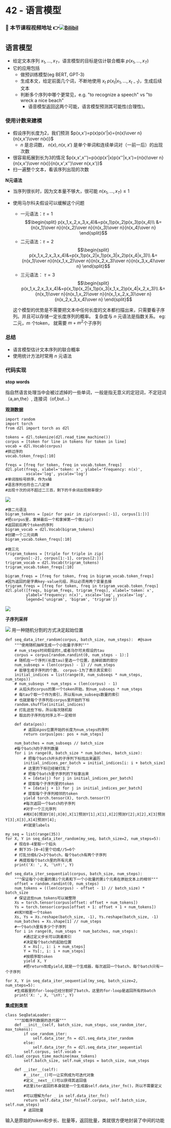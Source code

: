 # 42 - 语言模型

### 🎦 本节课程视频地址 👉[![Bilibil](https://i1.hdslb.com/bfs/archive/7831a88cef7a4f169648bd21e8b1cb7fe0ca104d.jpg@640w_400h_100Q_1c.webp)](https://www.bilibili.com/video/BV1ZX4y1F7K3)
## 语言模型

- 给定文本序列 $x_1,...,x_T$，语言模型的目标是估计联合概率 $p(x_1,...,x_T)$
- 它的应用包括
  - 做预训练模型(eg BERT, GPT-3)
  - 生成本文，给定前面几个词，不断地使用 $x_t~p(x_t|x_1,...,x_{t-1})$，生成后续文本
  - 判断多个序列中哪个更常见，e.g. "to recognize a speech" vs "to wreck a nice beach"   
    - 语音模型返回这两个可能，语言模型预测其可能性(合理性)。

### 使用计数来建模
- 假设序列长度为2，我们预测
$p(x,x')=p(x)p(x'|x)={n(x)\over n}{n(x,x')\over n(x)}$
  - $n$ 是总词数， $n(x),n(x,x')$ 是单个单词和连续单词对（一前一后）的出现次数
- 很容易拓展到长为3的情况
$p(x,x',x'')=p(x)p(x'|x)p(x''|x,x')={n(x)\over n}{n(x,x')\over n(x)}{n(x,x',x'')\over n(x,x')}$
- 扫一遍整个文本，看该序列出现的次数

**N元语法**

- 当序列很长时，因为文本量不够大，很可能 $n(x_1,...,x_T)\le1$
- 使用马尔科夫假设可以缓解这个问题
  - 一元语法：$\tau=1$
  $$\begin{split}
  p(x_1,x_2,x_3,x_4)&=p(x_1)p(x_2)p(x_3)p(x_4)\\
  &={n(x_1)\over n}{n(x_2)\over n}{n(x_3)\over n}{n(x_4)\over n}
  \end{split}$$
  - 二元语法：$\tau=2$
  $$\begin{split}
  p(x_1,x_2,x_3,x_4)&=p(x_1)p(x_2|x_1)p(x_3|x_2)p(x_4|x_3)\\
  &={n(x_1)\over n}{n(x_1,x_2)\over n}{n(x_2,x_3)\over n}{n(x_3,x_4)\over n}
  \end{split}$$
  - 三元语法： $\tau=3$
  $$\begin{split}
  p(x_1,x_2,x_3,x_4)&=p(x_1)p(x_2|x_1)p(x_3|x_1,x_2)p(x_4|x_2,x_3)\\
  &={n(x_1)\over n}{n(x_1,x_2)\over n}{n(x_1,x_2,x_3)\over n}{n(x_2,x_3,x_4)\over n}
  \end{split}$$

  这个模型的优势是不需要把文本中任何长度的文本都扫描出来，只需要看子序列。并且可以存储一定长度序列的概率。
  复杂度与 $n$ 元语法是指数关系。
  eg: 二元，$m$ 个token， 就需要 $m+m^2$个子序列

### 总结

- 语言模型估计文本序列的联合概率
- 使用统计方法时常用 $n$ 元语法

### 代码实现

**stop words**

指自然语言处理当中会被过滤掉的一些单词，一般是指无意义的定冠词，不定冠词（a,an,the）, 连接词（of,but...）

**观测数据**

```
import random
import torch
from d2l import torch as d2l

tokens = d2l.tokenize(d2l.read_time_machine())
corpus = [token for line in tokens for token in line]
vocab = d2l.Vocab(corpus)
#排过序的
vocab.token_freqs[:10]

freqs = [freq for token, freq in vocab.token_freqs]
d2l.plot(freqs, xlabel='token: x', ylabel='frequency: n(x)',
         xscale='log', yscale='log')
#单词按标号排序，作为x轴
#语言序列也符合二八定律
#出现十次的词不超过二三百，剩下的千余词出现频率很少
```
![](\Images/041-02.png)

```
#做二元语法
bigram_tokens = [pair for pair in zip(corpus[:-1], corpus[1:])]
#把corpus里，拿掉最后一个和拿掉第一个做zip()
#返回前后两个token的序列
bigram_vocab = d2l.Vocab(bigram_tokens)
#创建一个二元词典
bigram_vocab.token_freqs[:10]

#做三元
trigram_tokens = [triple for triple in zip(
    corpus[:-2], corpus[1:-1], corpus[2:])]
trigram_vocab = d2l.Vocab(trigram_tokens)
trigram_vocab.token_freqs[:10]

bigram_freqs = [freq for token, freq in bigram_vocab.token_freqs]
#因为返回的是字典key-value元组，所以必须用两个变量去接
trigram_freqs = [freq for token, freq in trigram_vocab.token_freqs]
d2l.plot([freqs, bigram_freqs, trigram_freqs], xlabel='token: x',
         ylabel='frequency: n(x)', xscale='log', yscale='log',
         legend=['unigram', 'bigram', 'trigram'])
```
![](\Images/041-03.png)

**子序列采样**

![](\Images/041-01.png)
用一种随机分割的方式决定起始位置

```
def seq_data_iter_random(corpus, batch_size, num_steps):  #@save
    """使用随机抽样生成一个小批量子序列"""
    # num_steps时间假设的t,或者马尔可夫假设的tau
    corpus = corpus[random.randint(0, num_steps - 1):]
    # 随机在一个序列(长度tau)里选一个位置，去掉前面的部分
    num_subseqs = (len(corpus) - 1) // num_steps
    # 能够生成子序列的个数， corpus-1为了表示真实索引
    initial_indices = list(range(0, num_subseqs * num_steps, num_steps))
    # num_subseqs * num_steps = (len(corpus) - 1)
    # 从掐头的corpus的第一个token开始，到num_subseqs * num_steps
    # 每tau个取一个作为索引，所以有num_subseqs数量的索引
    # 也就是每个子序列在corpus里开始的下标
    random.shuffle(initial_indices)
    # 打乱这些下标，所以每次随机取
    # 取出的子序列在时序上不一定相邻

    def data(pos):
        # 返回从pos位置开始的长度为num_steps的序列
        return corpus[pos: pos + num_steps]

    num_batches = num_subseqs // batch_size
    #每个batch的子序列数量
    for i in range(0, batch_size * num_batches, batch_size):
        # 把每个batch开头的子序列下标找出来遍历
        initial_indices_per_batch = initial_indices[i: i + batch_size]
        # 这里的下标已经被打乱了
        # 把每个batch里子序列的下标拿出来
        X = [data(j) for j in initial_indices_per_batch]
        # 提取每个子序列里的token
        Y = [data(j + 1) for j in initial_indices_per_batch]
        # 提取每个子序列相邻的token
        yield torch.tensor(X), torch.tensor(Y)
        #每次返回一个batch的子序列
        #对于一个三元序列
        #用X[0]预测Y[0];X[0],X[1]预测Y[1];X[1],X[2]预测Y[2];X[2],X[3]预测Y[3];X[3],X[4]预测Y[4];
        #Y就是labels

my_seq = list(range(35))
for X, Y in seq_data_iter_random(my_seq, batch_size=2, num_steps=5):
    # 现在0-4里取一个掐头
    # 剩下35-[0~4]里个切成//5=6个
    # 打乱分成6/2=3个batch，每个batch有两个子序列
    # 再提取每个batch里的所有元素
    print('X: ', X, '\nY:', Y)
```
```
def seq_data_iter_sequential(corpus, batch_size, num_steps):  
    """保证每个小批量的第i个元素和下一个小批量的第i个元素在原始文本上的相邻"""
    offset = random.randint(0, num_steps)
    num_tokens = ((len(corpus) - offset - 1) // batch_size) * batch_size
    # 保证这些num_tokens可以被整除
    Xs = torch.tensor(corpus[offset: offset + num_tokens])
    Ys = torch.tensor(corpus[offset + 1: offset + 1 + num_tokens])
    #X和Y相差一个token
    Xs, Ys = Xs.reshape(batch_size, -1), Ys.reshape(batch_size, -1)
    num_batches = Xs.shape[1] // num_steps
    #一个batch里有多少个子序列
    for i in range(0, num_steps * num_batches, num_steps):
        #通过定义步长可以跳着索引
        #决定每个batch的起始位置
        X = Xs[:, i: i + num_steps]
        Y = Ys[:, i: i + num_steps]
        #按顺序取token
        yield X, Y
        #把return改成yield,就是一个生成器，每次返回一个batch，每个batch只有一个子序列

for X, Y in seq_data_iter_sequential(my_seq, batch_size=2, num_steps=5):
    #生成器里的for-loop已经分割好了batch，这里的for-loop是返回所有的batch
    print('X: ', X, '\nY:', Y)
```

**集成到类里**

```
class SeqDataLoader:  
    """加载序列数据的迭代器"""
    def __init__(self, batch_size, num_steps, use_random_iter, max_tokens):
        if use_random_iter:
            self.data_iter_fn = d2l.seq_data_iter_random
        else:
            self.data_iter_fn = d2l.seq_data_iter_sequential
        self.corpus, self.vocab = d2l.load_corpus_time_machine(max_tokens)
        self.batch_size, self.num_steps = batch_size, num_steps

    def __iter__(self):
        #__iter__()可一让实例成为可迭代对象
        #定义__next__()可以获得其返回值
        #这里iter返回的本身就是一个生成器self.data_iter_fn()，所以不需要定义next
        #可以理解为for _ in self.data_iter_fn()
        return self.data_iter_fn(self.corpus, self.batch_size, self.num_steps)
        # 返回批量
```
输入是原始的token和步长、批量等，返回批量，类就很方便地封装了中间的功能